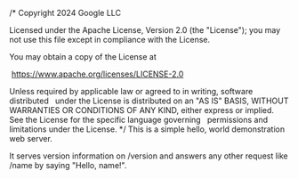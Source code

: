 /*
  Copyright 2024 Google LLC
  
  Licensed under the Apache License, Version 2.0 (the "License");
  you may not use this file except in compliance with the License.  
  
  You may obtain a copy of the License at
  
   https://www.apache.org/licenses/LICENSE-2.0
  
  Unless required by applicable law or agreed to in writing, software
  distributed  
  under the License is distributed on an "AS IS" BASIS,
  WITHOUT WARRANTIES OR CONDITIONS OF ANY KIND, either express or implied.
  See the License for the specific language governing  
  permissions and
  limitations under the License.
*/
This is a simple hello, world demonstration web server.

It serves version information on /version and answers any other request like /name by saying "Hello, name!".